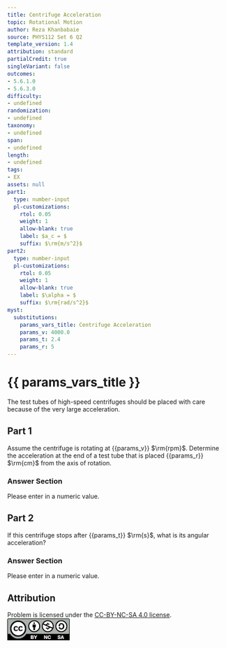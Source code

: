 ```yaml
---
title: Centrifuge Acceleration
topic: Rotational Motion
author: Reza Khanbabaie
source: PHYS112 Set 6 Q2
template_version: 1.4
attribution: standard
partialCredit: true
singleVariant: false
outcomes:
- 5.6.1.0
- 5.6.3.0
difficulty:
- undefined
randomization:
- undefined
taxonomy:
- undefined
span:
- undefined
length:
- undefined
tags:
- EX
assets: null
part1:
  type: number-input
  pl-customizations:
    rtol: 0.05
    weight: 1
    allow-blank: true
    label: $a_c = $
    suffix: $\rm{m/s^2}$
part2:
  type: number-input
  pl-customizations:
    rtol: 0.05
    weight: 1
    allow-blank: true
    label: $\alpha = $
    suffix: $\rm{rad/s^2}$
myst:
  substitutions:
    params_vars_title: Centrifuge Acceleration
    params_v: 4000.0
    params_t: 2.4
    params_r: 5
---
```

# {{ params_vars_title }}
The test tubes of high-speed centrifuges should be placed with care because of the very large acceleration.

## Part 1

Assume the centrifuge is rotating at {{params_v}} $\rm{rpm}$. Determine the acceleration at the end of a test tube that is placed {{params_r}} $\rm{cm}$ from the axis of rotation.

### Answer Section

Please enter in a numeric value.

## Part 2

If this centrifuge stops after {{params_t}} $\rm{s}$, what is its angular acceleration?

### Answer Section

Please enter in a numeric value.

## Attribution

Problem is licensed under the [CC-BY-NC-SA 4.0 license](https://creativecommons.org/licenses/by-nc-sa/4.0/).<br> ![The Creative Commons 4.0 license requiring attribution-BY, non-commercial-NC, and share-alike-SA license.](https://raw.githubusercontent.com/firasm/bits/master/by-nc-sa.png)